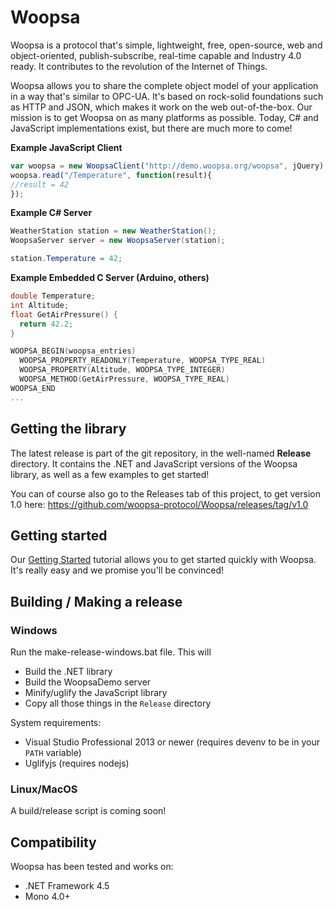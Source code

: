 # Woopsa
Woopsa is a protocol that's simple, lightweight, free, open-source, web and object-oriented, publish-subscribe, real-time capable and Industry 4.0 ready. It contributes to the revolution of the Internet of Things.

Woopsa allows you to share the complete object model of your application in a way that's similar to OPC-UA. It's based on rock-solid foundations such as HTTP and JSON, which makes it work on the web out-of-the-box. Our mission is to get Woopsa on as many platforms as possible. Today, C# and JavaScript implementations exist, but there are much more to come!

**Example JavaScript Client**

```javascript
var woopsa = new WoopsaClient("http://demo.woopsa.org/woopsa", jQuery);
woopsa.read("/Temperature", function(result){
//result = 42
});
```


**Example C# Server**

```csharp
WeatherStation station = new WeatherStation();
WoopsaServer server = new WoopsaServer(station);

station.Temperature = 42;
```

**Example Embedded C Server (Arduino, others)**

```c
double Temperature;
int Altitude;
float GetAirPressure() {
  return 42.2;
}

WOOPSA_BEGIN(woopsa_entries)
  WOOPSA_PROPERTY_READONLY(Temperature, WOOPSA_TYPE_REAL)
  WOOPSA_PROPERTY(Altitude, WOOPSA_TYPE_INTEGER)
  WOOPSA_METHOD(GetAirPressure, WOOPSA_TYPE_REAL)
WOOPSA_END
...
```

## Getting the library
The latest release is part of the git repository, in the well-named **Release** directory. It contains the .NET and JavaScript versions of the Woopsa library, as well as a few examples to get started!

You can of course also go to the Releases tab of this project, to get version 1.0 here: https://github.com/woopsa-protocol/Woopsa/releases/tag/v1.0

## Getting started
Our [Getting Started](http://www.woopsa.org/get-started/) tutorial allows you to get started quickly with Woopsa. It's really easy and we promise you'll be convinced!

## Building / Making a release
### Windows
Run the make-release-windows.bat file. This will
 * Build the .NET library
 * Build the WoopsaDemo server
 * Minify/uglify the JavaScript library
 * Copy all those things in the ``Release`` directory

System requirements:
 * Visual Studio Professional 2013 or newer (requires devenv to be in your ``PATH`` variable)
 * Uglifyjs (requires nodejs)

### Linux/MacOS
A build/release script is coming soon!

## Compatibility
Woopsa has been tested and works on:
 * .NET Framework 4.5
 * Mono 4.0+
